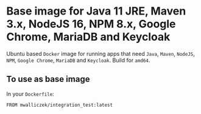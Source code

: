 # Base image for Java 11 JRE, Maven 3.x, NodeJS 16, NPM 8.x, Google Chrome, MariaDB and Keycloak

Ubuntu based `Docker` image for running apps that need `Java`, `Maven`, `NodeJS`, `NPM`, `Google Chrome`, `MariaDB` and `Keycloak`. Build for `amd64`.

## To use as base image

In your `Dockerfile`:

```docker
FROM mwalliczek/integration_test:latest
```
